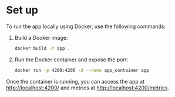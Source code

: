 # Set up

To run the app locally using Docker, use the following commands:

1. Build a Docker image:
    ```bash
    docker build -t app .
    ```

2. Run the Docker container and expose the port:
    ```bash
    docker run -p 4200:4200 -d --name app_container app
    ```

Once the container is running, you can access the app at [http://localhost:4200/](http://localhost:4200/) and metrics at [http://localhost:4200/metrics](http://localhost:4200/metrics).
